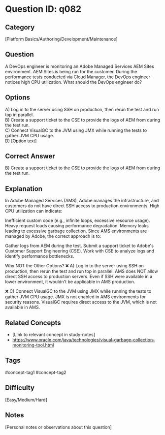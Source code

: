 # Question ID: q082

## Category
[Platform Basics/Authoring/Development/Maintenance]

## Question
A DevOps engineer is monitoring an Adobe Managed Services AEM Sites environment. AEM Sites is being run for the customer. During the performance tests conducted via Cloud Manager, the DevOps engineer notices high CPU utilization.
What should the DevOps engineer do?

## Options
A) Log in to the server using SSH on production, then rerun the test and run top in parallel.  <br /> 
B) Create a support ticket to the CSE to provide the logs of AEM from during the test run. <br /> 
C) Connect VisualGC to the JVM using JMX while running the tests to gather JVM CPU usage. <br /> 
D) [Option text]  <br /> 

## Correct Answer
B) Create a support ticket to the CSE to provide the logs of AEM from during the test run.

## Explanation
In Adobe Managed Services (AMS), Adobe manages the infrastructure, and customers do not have direct SSH access to production environments. High CPU utilization can indicate:

Inefficient custom code (e.g., infinite loops, excessive resource usage).
Heavy request loads causing performance degradation.
Memory leaks leading to excessive garbage collection.
Since AMS environments are managed by Adobe, the correct approach is to:

Gather logs from AEM during the test.
Submit a support ticket to Adobe's Customer Support Engineering (CSE).
Work with CSE to analyze logs and identify performance bottlenecks.

Why NOT the Other Options?
❌ A) Log in to the server using SSH on production, then rerun the test and run top in parallel.
AMS does NOT allow direct SSH access to production servers.
Even if SSH were available in a lower environment, it wouldn't be applicable in AMS production.

❌ C) Connect VisualGC to the JVM using JMX while running the tests to gather JVM CPU usage.
JMX is not enabled in AMS environments for security reasons.
VisualGC requires direct access to the JVM, which is not available in AMS.


## Related Concepts
- [Link to relevant concept in study-notes]
- https://www.oracle.com/java/technologies/visual-garbage-collection-monitoring-tool.html 

## Tags
#concept-tag1 #concept-tag2

## Difficulty
[Easy/Medium/Hard]

## Notes
[Personal notes or observations about this question]